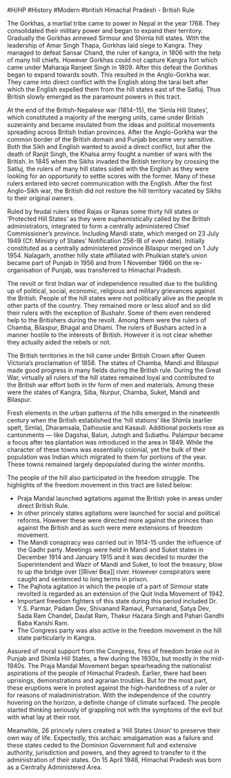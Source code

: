 #H/HP #History #Modern #british 
Himachal Pradesh - British Rule

The Gorkhas, a martial tribe came to power in Nepal in the year 1768. They consolidated their military power and began to expand their territory. Gradually the Gorkhas annexed Sirmour and Shimla hill states. With the leadership of Amar Singh Thapa, Gorkhas laid siege to Kangra. They managed to defeat Sansar Chand, the ruler of kangra, in 1806 with the help of many hill chiefs. However Gorkhas could not capture Kangra fort which came under Maharaja Ranjeet Singh in 1809. After this defeat the Gorkhas began to expand towards south. This resulted in the Anglo-Gorkha war. They came into direct conflict with the English along the tarai belt after which the English expelled them from the hill states east of the Satluj. Thus British slowly emerged as the paramount powers in this tract.

At the end of the British-Nepalese war (1814–15), the ‘Simla Hill States’, which constituted a majority of the merging units, came under British suzerainty and became insulated from the ideas and political movements spreading across British Indian provinces. After the Anglo-Gorkha war the common border of the British domain and Punjab became very sensitive. Both the Sikh and English wanted to avoid a direct conflict, but after the death of Ranjit Singh, the Khalsa army fought a number of wars with the British. In 1845 when the Sikhs invaded the British territory by crossing the Satluj, the rulers of many hill states sided with the English as they were looking for an opportunity to settle scores with the former. Many of these rulers entered into secret communication with the English. After the first Anglo-Sikh war, the British did not restore the hill territory vacated by Sikhs to their original owners.

Ruled by feudal rulers titled Rajas or Ranas some thirty hill states or ‘Protected Hill States’ as they were euphemistically called by the British administrators, integrated to form a centrally administered Chief Commissioner’s province. Including Mandi state, which merged on 23 July 1949 (Cf: Ministry of States’ Notification 256-IB of even date). Initially constituted as a centrally administered province Bilaspur merged on 1 July 1954. Nalagarh, another hilly state affiliated with Phulkian state’s union became part of Punjab in 1956 and from 1 November 1966 on the re-organisation of Punjab, was transferred to Himachal Pradesh.

The revolt or first Indian war of independence resulted due to the building up of political, social, economic, religious and military grievances against the British. People of the hill states were not politically alive as the people in other parts of the country. They remained more or less aloof and so did their rulers with the exception of Bushahr. Some of them even rendered help to the Britishers during the revolt. Among them were the rulers of Chamba, Bilaspur, Bhagal and Dhami. The rulers of Bushars acted in a manner hostile to the interests of British. However it is not clear whether they actually aided the rebels or not.

The British territories in the hill came under British Crown after Queen Victoria’s proclamation of 1858. The states of Chamba, Mandi and Bilaspur made good progress in many fields during the British rule. During the Great War, virtually all rulers of the hill states remained loyal and contributed to the British war effort both in thr form of men and materials. Among these were the states of Kangra, Siba, Nurpur, Chamba, Suket, Mandi and Bilaspur.

Fresh elements in the urban patterns of the hills emerged in the nineteenth century when the British established the ‘hill stations’ like Shimla (earlier spelt, Simla), Dharamsala, Dalhousie and Kasauli. Additional pockets rose as cantonments — like Dagshai, Balun, Jutogh and Subathu. Palampur became a focus after tea plantation was introduced in the area in 1849. While the character of these towns was essentially colonial, yet the bulk of their population was Indian which migrated to them for portions of the year. These towns remained largely depopulated during the winter months.

The people of the hill also participated in the freedom struggle. The highlights of the freedom movement in this tract are listed below:

-   Praja Mandal launched agitations against the British yoke in areas under direct British Rule.
-   In other princely states agitations were launched for social and political reforms. However these were directed more against the princes than against the British and as such were mere extensions of freedom movement.
-   The Mandi conspiracy was carried out in 1914-15 under the influence of the Gadhr party. Meetings were held in Mandi and Suket states in December 1914 and January 1915 and it was decided to murder the Superintendent and Wazir of Mandi and Suket, to loot the treasury, blow to up the bridge over [[River Bea]] river. However conspirators were caught and sentenced to long terms in prison.
-   The Pajhota agitation in which the people of a part of Sirmour state revolted is regarded as an extension of the Quit India Movement of 1942.
-   Important freedom fighters of this state during this period included Dr. Y.S. Parmar, Padam Dev, Shivanand Ramaul, Purnanand, Satya Dev, Sada Ram Chandel, Daulat Ram, Thakur Hazara Singh and Pahari Gandhi Baba Kanshi Ram.
-   The Congress party was also active in the freedom movement in the hill state particularly in Kangra.

Assured of moral support from the Congress, fires of freedom broke out in Punjab and Shimla Hill States, a few during the 1930s, but mostly in the mid-1940s. The Praja Mandal Movement began spearheading the nationalist aspirations of the people of Himachal Pradesh. Earlier, there had been uprisings, demonstrations and agrarian troubles. But for the most part, these eruptions were in protest against the high-handedness of a ruler or for reasons of maladministration. With the independence of the country hovering on the horizon, a definite change of climate surfaced. The people started thinking seriously of grappling not with the symptoms of the evil but with what lay at their root.

Meanwhile, 26 princely rulers created a ‘Hill States Union’ to preserve their own way of life. Expectedly, this archaic amalgamation was a failure and these states ceded to the Dominion Government full and extensive authority, jurisdiction and powers, and they agreed to transfer to it the administration of their states. On 15 April 1948, Himachal Pradesh was born as a Centrally Administered Area.